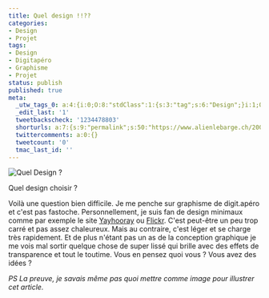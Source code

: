 ```yaml
---
title: Quel design !!??
categories:
- Design
- Projet
tags:
- Design
- Digitapéro
- Graphisme
- Projet
status: publish
published: true
meta:
  _utw_tags_0: a:4:{i:0;O:8:"stdClass":1:{s:3:"tag";s:6:"Design";}i:1;O:8:"stdClass":1:{s:3:"tag";s:12:"digit.apéro";}i:2;O:8:"stdClass":1:{s:3:"tag";s:11:"Non-classé";}i:3;O:8:"stdClass":1:{s:3:"tag";s:6:"Projet";}}
  _edit_last: '1'
  tweetbackscheck: '1234478803'
  shorturls: a:7:{s:9:"permalink";s:50:"https://www.alienlebarge.ch/2007/05/19/quel-design/";s:7:"tinyurl";s:25:"https://tinyurl.com/d7moms";s:4:"isgd";s:17:"https://is.gd/ixPr";s:5:"bitly";s:20:"https://bit.ly/34n2KZ";s:5:"snipr";s:22:"https://snipr.com/bdizg";s:5:"snurl";s:22:"https://snurl.com/bdizg";s:7:"snipurl";s:24:"https://snipurl.com/bdizg";}
  twittercomments: a:0:{}
  tweetcount: '0'
  tmac_last_id: ''
---
```

<img src="https://dlgjp9x71cipk.cloudfront.net/2007/05/queldesign2.png" alt="Quel Design ?" />

Quel design choisir ?

Voilà une question bien difficile. Je me penche sur graphisme de digit.apéro et c'est pas fastoche.
Personnellement, je suis fan de design minimaux comme par exemple le site <a href="https://www.yayhooray.com/" title="yayhooray.com">Yayhooray</a> ou <a href="https://www.flickr.com/" title="flickr.com">Flickr</a>. C'est peut-être un peu trop carré et pas assez chaleureux. Mais au contraire, c'est léger et se charge très rapidement. Et de plus n'étant pas un as de la conception graphique je me vois mal sortir quelque chose de super lissé qui brille avec des effets de transparence et tout le toutime.
Vous en pensez quoi vous ? Vous avez des idées ?

<em>PS
La preuve, je savais même pas quoi mettre comme image pour illustrer cet article. </em>
